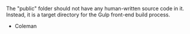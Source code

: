 The "public" folder should not have any human-written source code in it. Instead, it is a 
target directory for the Gulp front-end build process.

- Coleman
